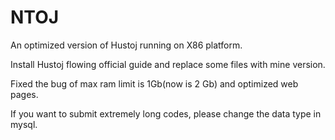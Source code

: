 # NTOJ
An optimized version of Hustoj running on X86 platform.

Install Hustoj flowing official guide and replace some files with mine version.

Fixed the bug of max ram limit is 1Gb(now is 2 Gb) and optimized web pages.

If you want to submit extremely long codes, please change the data type in mysql.
